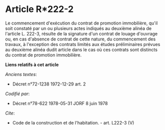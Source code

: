 # Article R*222-2

Le commencement d'exécution du contrat de promotion immobilière, qu'il soit constaté par un ou plusieurs actes indiqués au
deuxième alinéa de l'article L. 222-3, résulte de la signature d'un contrat de louage d'ouvrage ou, en cas d'absence de
contrat de cette nature, du commencement des travaux, à l'exception des contrats limités aux études préliminaires prévues au
deuxième alinéa dudit article dans le cas où ces contrats sont distincts du contrat de promotion immobilière.

**Liens relatifs à cet article**

_Anciens textes_:

  - Décret n°72-1238 1972-12-29 art. 2

_Codifié par_:

  - Décret n°78-622 1978-05-31 JORF 8 juin 1978

_Cite_:

  - Code de la construction et de l'habitation. - art. L222-3 (V)
